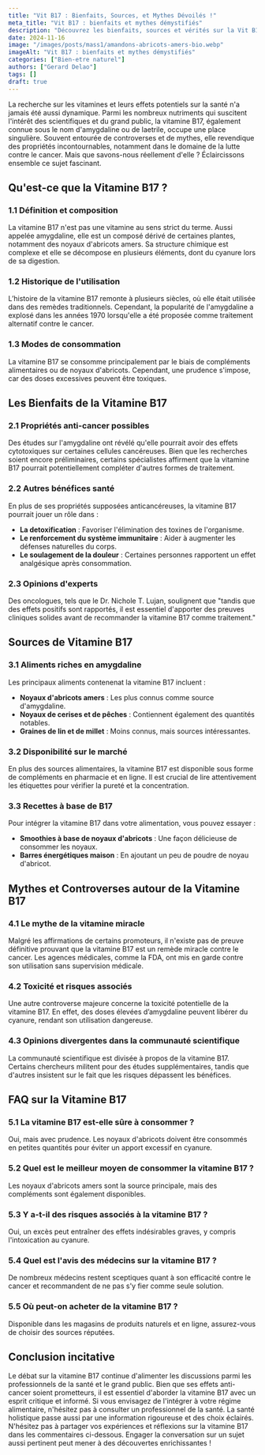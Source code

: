```yaml
---
title: "Vit B17 : Bienfaits, Sources, et Mythes Dévoilés !"
meta_title: "Vit B17 : bienfaits et mythes démystifiés"
description: "Découvrez les bienfaits, sources et vérités sur la Vit B17, un sujet controversé mais passionnant sur la santé."
date: 2024-11-16
image: "/images/posts/mass1/amandons-abricots-amers-bio.webp"
imageAlt: "Vit B17 : bienfaits et mythes démystifiés"
categories: ["Bien-etre naturel"]
authors: ["Gerard Delao"]
tags: []
draft: true
---
```


La recherche sur les vitamines et leurs effets potentiels sur la santé n'a jamais été aussi dynamique. Parmi les nombreux nutriments qui suscitent l'intérêt des scientifiques et du grand public, la vitamine B17, également connue sous le nom d'amygdaline ou de laetrile, occupe une place singulière. Souvent entourée de controverses et de mythes, elle revendique des propriétés incontournables, notamment dans le domaine de la lutte contre le cancer. Mais que savons-nous réellement d'elle ? Éclaircissons ensemble ce sujet fascinant.

## Qu'est-ce que la Vitamine B17 ?

### 1.1 Définition et composition

La vitamine B17 n'est pas une vitamine au sens strict du terme. Aussi appelée amygdaline, elle est un composé dérivé de certaines plantes, notamment des noyaux d'abricots amers. Sa structure chimique est complexe et elle se décompose en plusieurs éléments, dont du cyanure lors de sa digestion.

### 1.2 Historique de l'utilisation

L’histoire de la vitamine B17 remonte à plusieurs siècles, où elle était utilisée dans des remèdes traditionnels. Cependant, la popularité de l'amygdaline a explosé dans les années 1970 lorsqu'elle a été proposée comme traitement alternatif contre le cancer.

### 1.3 Modes de consommation

La vitamine B17 se consomme principalement par le biais de compléments alimentaires ou de noyaux d'abricots. Cependant, une prudence s'impose, car des doses excessives peuvent être toxiques.

## Les Bienfaits de la Vitamine B17

### 2.1 Propriétés anti-cancer possibles

Des études sur l'amygdaline ont révélé qu'elle pourrait avoir des effets cytotoxiques sur certaines cellules cancéreuses. Bien que les recherches soient encore préliminaires, certains spécialistes affirment que la vitamine B17 pourrait potentiellement compléter d'autres formes de traitement.

### 2.2 Autres bénéfices santé

En plus de ses propriétés supposées anticancéreuses, la vitamine B17 pourrait jouer un rôle dans :

- **La detoxification** : Favoriser l'élimination des toxines de l'organisme.
- **Le renforcement du système immunitaire** : Aider à augmenter les défenses naturelles du corps.
- **Le soulagement de la douleur** : Certaines personnes rapportent un effet analgésique après consommation.

### 2.3 Opinions d'experts

Des oncologues, tels que le Dr. Nichole T. Lujan, soulignent que "tandis que des effets positifs sont rapportés, il est essentiel d'apporter des preuves cliniques solides avant de recommander la vitamine B17 comme traitement."

## Sources de Vitamine B17

### 3.1 Aliments riches en amygdaline

Les principaux aliments contenenat la vitamine B17 incluent :

- **Noyaux d'abricots amers** : Les plus connus comme source d'amygdaline.
- **Noyaux de cerises et de pêches** : Contiennent également des quantités notables.
- **Graines de lin et de millet** : Moins connus, mais sources intéressantes.

### 3.2 Disponibilité sur le marché

En plus des sources alimentaires, la vitamine B17 est disponible sous forme de compléments en pharmacie et en ligne. Il est crucial de lire attentivement les étiquettes pour vérifier la pureté et la concentration.

### 3.3 Recettes à base de B17

Pour intégrer la vitamine B17 dans votre alimentation, vous pouvez essayer :

- **Smoothies à base de noyaux d'abricots** : Une façon délicieuse de consommer les noyaux.
- **Barres énergétiques maison** : En ajoutant un peu de poudre de noyau d'abricot.

## Mythes et Controverses autour de la Vitamine B17

### 4.1 Le mythe de la vitamine miracle

Malgré les affirmations de certains promoteurs, il n'existe pas de preuve définitive prouvant que la vitamine B17 est un remède miracle contre le cancer. Les agences médicales, comme la FDA, ont mis en garde contre son utilisation sans supervision médicale.

### 4.2 Toxicité et risques associés

Une autre controverse majeure concerne la toxicité potentielle de la vitamine B17. En effet, des doses élevées d’amygdaline peuvent libérer du cyanure, rendant son utilisation dangereuse.

### 4.3 Opinions divergentes dans la communauté scientifique

La communauté scientifique est divisée à propos de la vitamine B17. Certains chercheurs militent pour des études supplémentaires, tandis que d'autres insistent sur le fait que les risques dépassent les bénéfices.

## FAQ sur la Vitamine B17

### 5.1 La vitamine B17 est-elle sûre à consommer ?

Oui, mais avec prudence. Les noyaux d'abricots doivent être consommés en petites quantités pour éviter un apport excessif en cyanure.

### 5.2 Quel est le meilleur moyen de consommer la vitamine B17 ?

Les noyaux d'abricots amers sont la source principale, mais des compléments sont également disponibles.

### 5.3 Y a-t-il des risques associés à la vitamine B17 ?

Oui, un excès peut entraîner des effets indésirables graves, y compris l'intoxication au cyanure.

### 5.4 Quel est l'avis des médecins sur la vitamine B17 ?

De nombreux médecins restent sceptiques quant à son efficacité contre le cancer et recommandent de ne pas s'y fier comme seule solution.

### 5.5 Où peut-on acheter de la vitamine B17 ?

Disponible dans les magasins de produits naturels et en ligne, assurez-vous de choisir des sources réputées.

## Conclusion incitative

Le débat sur la vitamine B17 continue d'alimenter les discussions parmi les professionnels de la santé et le grand public. Bien que ses effets anti-cancer soient prometteurs, il est essentiel d'aborder la vitamine B17 avec un esprit critique et informé. Si vous envisagez de l'intégrer à votre régime alimentaire, n'hésitez pas à consulter un professionnel de la santé. La santé holistique passe aussi par une information rigoureuse et des choix éclairés. N'hésitez pas à partager vos expériences et réflexions sur la vitamine B17 dans les commentaires ci-dessous. Engager la conversation sur un sujet aussi pertinent peut mener à des découvertes enrichissantes !

